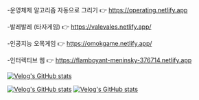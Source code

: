 -운영체제 알고리즘 자동으로 그리기      👉 https://operating.netlify.app

-발레발레 (타자게임)                   👉 https://valevales.netlify.app/

-인공지능 오목게임                     👉 https://omokgame.netlify.app/

-인터렉티브 웹                         👉 https://flamboyant-meninsky-376714.netlify.app  



[![Velog's GitHub stats](https://velog-readme-stats.vercel.app/api/badge?name=jidole02)](https://velog.io/@jidole02)

[![Velog's GitHub stats](https://velog-readme-stats.vercel.app/api?name=jidole02)](https://velog.io/@jidole02)
[![Velog's GitHub stats](https://velog-readme-stats.vercel.app/api?name=jidole02&tag=동아리)](https://velog.io/@jidole02)

